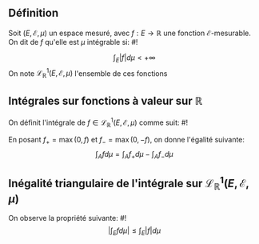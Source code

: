 ## Définition
Soit $(E, \mathcal E, \mu)$ un espace mesuré, avec $f: E \to \mathbb R$ une fonction $\mathcal E$-mesurable.
On dit de $f$ qu'elle est $\mu$ intégrable si: #!

$$
\int_{E}|f|d\mu < +\infty
$$
On note $\mathcal L^1_{\mathbb{R}}(E, \mathcal E, \mu)$ l'ensemble de ces fonctions

## Intégrales sur fonctions à valeur sur $\mathbb{R}$
On définit l'intégrale de $f \in \mathcal L^1_{\mathbb{R}}(E, \mathcal E, \mu)$ comme suit: #!

En posant $f_{+} = \max(0, f)$ et $f_{-} = \max(0,-f)$, on donne l'égalité suivante: $$
\int_{A}fd\mu = \int_{A} f_{+} d\mu - \int_{A}f_{-}d\mu
$$

## Inégalité triangulaire de l'intégrale sur $\mathcal L^1_{\mathbb{R}}(E, \mathcal E, \mu)$
On observe la propriété suivante: #!
$$
\left| \int_{E}fd\mu \right| \leq \int_{E} |f| d\mu
$$

